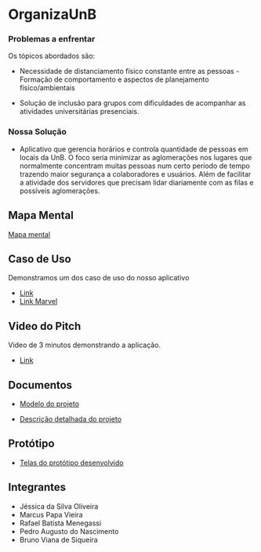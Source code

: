 # OrganizaUnB

### Problemas a enfrentar

Os tópicos abordados são:

- Necessidade de distanciamento físico constante entre as pessoas - Formação de comportamento e aspectos de planejamento físico/ambientais

- Solução de inclusão para grupos com dificuldades de acompanhar as atividades universitárias presenciais.

### Nossa Solução

- Aplicativo que gerencia horários e controla quantidade de pessoas em locais
da UnB. O foco seria minimizar as aglomerações nos lugares que normalmente concentram
muitas pessoas num certo período de tempo trazendo maior segurança a colaboradores e
usuários. Além de facilitar a atividade dos servidores que precisam lidar diariamente com as
filas e possíveis aglomerações.

## Mapa Mental

[Mapa mental](mapa_mental.jpeg)

## Caso de Uso

Demonstramos um dos caso de uso do nosso aplicativo
- [Link](https://youtu.be/IgFccHqJIPQ)
- [Link Marvel](https://marvelapp.com/2462c596/screen/70681031)

## Video do Pitch

Video de 3 minutos demonstrando a aplicação.
- [Link](https://youtu.be/zstoXSKeMAc)

## Documentos

- [Modelo do projeto](modelo_projeto.pdf)

- [Descrição detalhada do projeto](OrganizaUnB-detalhamento_solução.pdf)

## Protótipo

- [Telas do protótipo desenvolvido](PROTOTIPO/TELAS)

## Integrantes

- Jéssica da Silva Oliveira 
- Marcus Papa Vieira
- Rafael Batista Menegassi
- Pedro Augusto do Nascimento
- Bruno Viana de Siqueira
